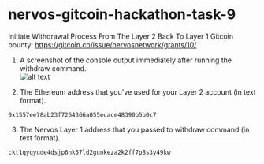 # nervos-gitcoin-hackathon-task-9
Initiate Withdrawal Process From The Layer 2 Back To Layer 1
Gitcoin bounty: https://gitcoin.co/issue/nervosnetwork/grants/10/

1. A screenshot of the console output immediately after running the withdraw command.  
![alt text](https://github.com/anhnt4288/nervous-hackathon/blob/master/task-9/console_output.png)

2. The Ethereum address that you've used for your Layer 2 account (in text format).  
```
0x1557ee78ab23f7264366a055ecace48390b5b0c7
```

3. The Nervos Layer 1 address that you passed to withdraw command (in text format).  
```
ckt1qyqyude4dsjp6nk57ld2gunkeza2k2ff7p8s3y49kw
```
